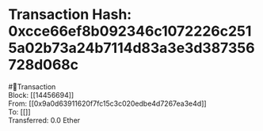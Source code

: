 
Transaction Hash: 0xcce66ef8b092346c1072226c2515a02b73a24b7114d83a3e3d387356728d068c
====================================================================================
  
#💸Transaction  
Block: [[14456694]]  
From: [[0x9a0d63911620f7fc15c3c020edbe4d7267ea3e4d]]  
To: [[]]  
Transferred: 0.0 Ether